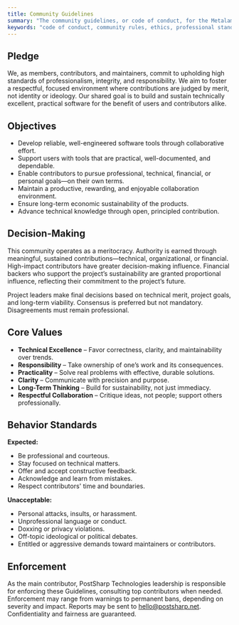 ```yaml
---
title: Community Guidelines
summary: "The community guidelines, or code of conduct, for the Metalama community and projects."
keywords: "code of conduct, community rules, ethics, professional standards"
---
```


## Pledge

We, as members, contributors, and maintainers, commit to upholding high standards of professionalism, integrity, and responsibility. We aim to foster a respectful, focused environment where contributions are judged by merit, not identity or ideology. Our shared goal is to build and sustain technically excellent, practical software for the benefit of users and contributors alike.

## Objectives

- Develop reliable, well-engineered software tools through collaborative effort.
- Support users with tools that are practical, well-documented, and dependable.
- Enable contributors to pursue professional, technical, financial, or personal goals—on their own terms.
- Maintain a productive, rewarding, and enjoyable collaboration environment.
- Ensure long-term economic sustainability of the products.
- Advance technical knowledge through open, principled contribution.

## Decision-Making

This community operates as a meritocracy. Authority is earned through meaningful, sustained contributions—technical, organizational, or financial. High-impact contributors have greater decision-making influence. Financial backers who support the project’s sustainability are granted proportional influence, reflecting their commitment to the project’s future.

Project leaders make final decisions based on technical merit, project goals, and long-term viability. Consensus is preferred but not mandatory. Disagreements must remain professional.

## Core Values

- **Technical Excellence** – Favor correctness, clarity, and maintainability over trends.
- **Responsibility** – Take ownership of one’s work and its consequences.
- **Practicality** – Solve real problems with effective, durable solutions.
- **Clarity** – Communicate with precision and purpose.
- **Long-Term Thinking** – Build for sustainability, not just immediacy.
- **Respectful Collaboration** – Critique ideas, not people; support others professionally.

## Behavior Standards

**Expected:**
- Be professional and courteous.
- Stay focused on technical matters.
- Offer and accept constructive feedback.
- Acknowledge and learn from mistakes.
- Respect contributors' time and boundaries.

**Unacceptable:**
- Personal attacks, insults, or harassment.
- Unprofessional language or conduct.
- Doxxing or privacy violations.
- Off-topic ideological or political debates.
- Entitled or aggressive demands toward maintainers or contributors.

## Enforcement

As the main contributor, PostSharp Technologies leadership is responsible for enforcing these Guidelines, consulting top contributors when needed. Enforcement may range from warnings to permanent bans, depending on severity and impact. Reports may be sent to <hello@postsharp.net>. Confidentiality and fairness are guaranteed.
